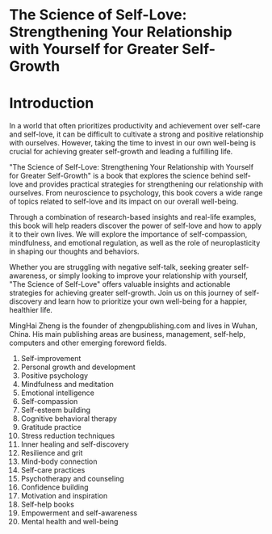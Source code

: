 # The Science of Self-Love: Strengthening Your Relationship with Yourself for Greater Self-Growth

# Introduction

In a world that often prioritizes productivity and achievement over self-care and self-love, it can be difficult to cultivate a strong and positive relationship with ourselves. However, taking the time to invest in our own well-being is crucial for achieving greater self-growth and leading a fulfilling life.

"The Science of Self-Love: Strengthening Your Relationship with Yourself for Greater Self-Growth" is a book that explores the science behind self-love and provides practical strategies for strengthening our relationship with ourselves. From neuroscience to psychology, this book covers a wide range of topics related to self-love and its impact on our overall well-being.

Through a combination of research-based insights and real-life examples, this book will help readers discover the power of self-love and how to apply it to their own lives. We will explore the importance of self-compassion, mindfulness, and emotional regulation, as well as the role of neuroplasticity in shaping our thoughts and behaviors.

Whether you are struggling with negative self-talk, seeking greater self-awareness, or simply looking to improve your relationship with yourself, "The Science of Self-Love" offers valuable insights and actionable strategies for achieving greater self-growth. Join us on this journey of self-discovery and learn how to prioritize your own well-being for a happier, healthier life.

MingHai Zheng is the founder of zhengpublishing.com and lives in Wuhan, China. His main publishing areas are business, management, self-help, computers and other emerging foreword fields.



1. Self-improvement
2. Personal growth and development
3. Positive psychology
4. Mindfulness and meditation
5. Emotional intelligence
6. Self-compassion
7. Self-esteem building
8. Cognitive behavioral therapy
9. Gratitude practice
10. Stress reduction techniques
11. Inner healing and self-discovery
12. Resilience and grit
13. Mind-body connection
14. Self-care practices
15. Psychotherapy and counseling
16. Confidence building
17. Motivation and inspiration
18. Self-help books
19. Empowerment and self-awareness
20. Mental health and well-being

